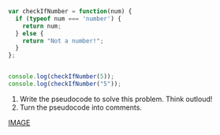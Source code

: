 ```javascript
var checkIfNumber = function(num) {
  if (typeof num === 'number') {
    return num;
  } else {
    return "Not a number!";
  }
};


console.log(checkIfNumber(5));
console.log(checkIfNumber("5"));
```

1. Write the pseudocode to solve this problem. Think outloud!
1. Turn the pseudocode into comments.


[IMAGE](/images/isNumber.jpg)
